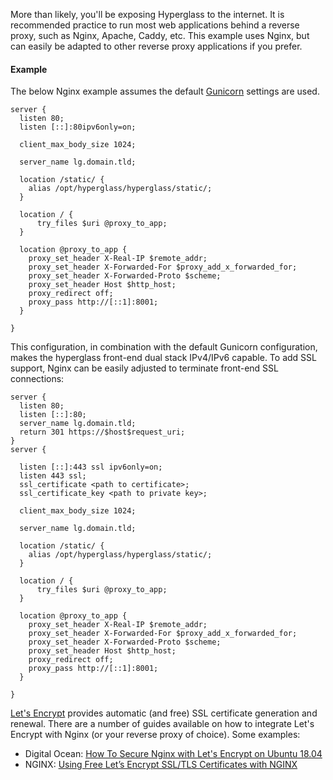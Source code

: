 More than likely, you'll be exposing Hyperglass to the internet. It is recommended practice to run most web applications behind a reverse proxy, such as Nginx, Apache, Caddy, etc. This example uses Nginx, but can easily be adapted to other reverse proxy applications if you prefer.

#### Example

The below Nginx example assumes the default [Gunicorn](installation/wsgi) settings are used.

```nginx
server {
  listen 80;
  listen [::]:80ipv6only=on;

  client_max_body_size 1024;

  server_name lg.domain.tld;

  location /static/ {
    alias /opt/hyperglass/hyperglass/static/;
  }

  location / {
      try_files $uri @proxy_to_app;
  }

  location @proxy_to_app {
    proxy_set_header X-Real-IP $remote_addr;
    proxy_set_header X-Forwarded-For $proxy_add_x_forwarded_for;
    proxy_set_header X-Forwarded-Proto $scheme;
    proxy_set_header Host $http_host;
    proxy_redirect off;
    proxy_pass http://[::1]:8001;
  }

}
```

This configuration, in combination with the default Gunicorn configuration, makes the hyperglass front-end dual stack IPv4/IPv6 capable. To add SSL support, Nginx can be easily adjusted to terminate front-end SSL connections:

```nginx
server {
  listen 80;
  listen [::]:80;
  server_name lg.domain.tld;
  return 301 https://$host$request_uri;
}
server {

  listen [::]:443 ssl ipv6only=on;
  listen 443 ssl;
  ssl_certificate <path to certificate>;
  ssl_certificate_key <path to private key>;

  client_max_body_size 1024;

  server_name lg.domain.tld;

  location /static/ {
    alias /opt/hyperglass/hyperglass/static/;
  }

  location / {
      try_files $uri @proxy_to_app;
  }

  location @proxy_to_app {
    proxy_set_header X-Real-IP $remote_addr;
    proxy_set_header X-Forwarded-For $proxy_add_x_forwarded_for;
    proxy_set_header X-Forwarded-Proto $scheme;
    proxy_set_header Host $http_host;
    proxy_redirect off;
    proxy_pass http://[::1]:8001;
  }

}
```

[Let's Encrypt](https://letsencrypt.org/) provides automatic (and free) SSL certificate generation and renewal. There are a number of guides available on how to integrate Let's Encrypt with Nginx (or your reverse proxy of choice). Some examples:

- Digital Ocean: [How To Secure Nginx with Let's Encrypt on Ubuntu 18.04](https://www.digitalocean.com/community/tutorials/how-to-secure-nginx-with-let-s-encrypt-on-ubuntu-18-04)
- NGINX: [Using Free Let’s Encrypt SSL/TLS Certificates with NGINX](https://www.nginx.com/blog/using-free-ssltls-certificates-from-lets-encrypt-with-nginx/)
